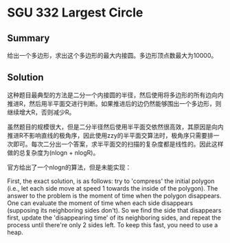 # SGU 332 Largest Circle
## Summary

给出一个多边形，求出这个多边形的最大内接圆。多边形顶点数最大为10000。

## Solution

这种题目最典型的方法是二分一个内接圆的半径，然后使用将多边形的所有边向内推进R，然后用半平面交进行判断。如果推进后的边仍然能够围出一个多边形，则继续增大R，否则减少R。

虽然题目的规模很大，但是二分半径然后使用半平面交依然很高效，其原因是向内推进R不影响直线的极角序，因此使用zzy的半平面交算法时，极角序只需要排一次即可。每次二分出一个答案，求半平面交的扫描的复杂度都是线性的。因此这样做的总复杂度为(nlogn + nlogR)。

官方给出了一个nlogn的算法，但是未能实现：

First, the exact solution, is as follows: try to 'compress' the initial polygon (i.e., let each side move at speed 1 towards the inside of the polygon). The answer to the problem is the moment of time when the polygon disappears. One can evaluate the moment of time when each side disappears (supposing its neighboring sides don't). So we find the side that disappears first, update the 'disappearing time' of its neighboring sides, and repeat the process until there're only 2 sides left. To keep this fast, you need to use a heap. 
